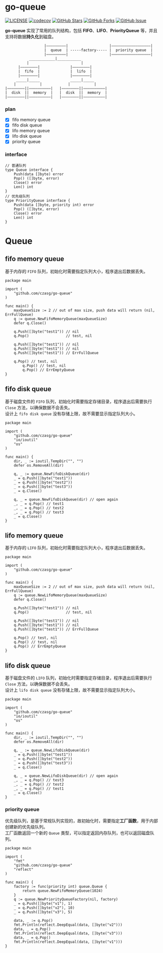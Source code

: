 # go-queue
[![LICENSE](https://img.shields.io/github/license/mashape/apistatus.svg?style=flat-square&label=License)](https://github.com/czasg/go-queue/blob/master/LICENSE)
[![codecov](https://codecov.io/gh/czasg/go-queue/branch/main/graph/badge.svg?token=GMXXOKC4P8)](https://codecov.io/gh/czasg/go-queue)
[![GitHub Stars](https://img.shields.io/github/stars/czasg/go-queue.svg?style=flat-square&label=Stars&logo=github)](https://github.com/czasg/go-queue/stargazers)
[![GitHub Forks](https://img.shields.io/github/forks/czasg/go-queue.svg?style=flat-square&label=Forks&logo=github)](https://github.com/czasg/go-queue/network/members)
[![GitHub Issue](https://img.shields.io/github/issues/czasg/go-queue.svg?style=flat-square&label=Issues&logo=github)](https://github.com/czasg/go-queue/issues)

**go-queue** 实现了常用的队列结构，包括 **FIFO**、**LIFO**、**PriorityQueue** 等，并且支持将数据**持久化**到磁盘。


```text
                  |—————————|                   |——————————————————|               
                  |  queue  | -----factory----- |  priority queue  |
                  |—————————|                   |——————————————————|
           ____________|___________
          |                        |      
      |————————|              |————————|
      |  fifo  |              |  lifo  |
      |————————|              |————————|
     _____|_____              _____|_____
    |           |            |           |
|————————||——————————|   |————————||——————————|
|  disk  ||  memory  |   |  disk  ||  memory  |
|————————||——————————|   |————————||——————————|
```

### plan
- [x] fifo memory queue
- [x] fifo disk queue
- [x] lifo memory queue
- [x] lifo disk queue
- [x] priority queue

### interface
```golang
// 普通队列
type Queue interface {
	Push(data []byte) error
	Pop() ([]byte, error)
	Close() error
	Len() int
}
// 优先级队列
type PriorityQueue interface {
	Push(data []byte, priority int) error
	Pop() ([]byte, error)
	Close() error
	Len() int
}
```

# Queue
## fifo memory queue
基于内存的 `FIFO` 队列，初始化时需要指定队列大小，程序退出后数据丢失。
```golang
package main

import (
	"github.com/czasg/go-queue"
)

func main() {
	maxQueueSize := 2 // out of max size, push data will return (nil, ErrFullQueue)
	q := queue.NewFifoMemoryQueue(maxQueueSize)
	defer q.Close()

	q.Push([]byte("test1")) // nil
	q.Pop()                 // test, nil

	q.Push([]byte("test1")) // nil
   	q.Push([]byte("test1")) // nil
   	q.Push([]byte("test1")) // ErrFullQueue

   	q.Pop() // test, nil
    	q.Pop() // test, nil
    	q.Pop() // ErrEmptyQueue
}
```

## fifo disk queue
基于磁盘文件的 `FIFO` 队列，初始化时需要指定存储目录，程序退出后需要执行 `Close` 方法，以确保数据不会丢失。   
设计上 `fifo disk queue` 没有存储上限，故不需要显示指定队列大小。
```golang
package main

import (
	"github.com/czasg/go-queue"
	"io/ioutil"
	"os"
)

func main() {
	dir, _ := ioutil.TempDir("", "")
	defer os.RemoveAll(dir)
	
	q, _ := queue.NewFifoDiskQueue(dir)
	_ = q.Push([]byte("test1"))
	_ = q.Push([]byte("test2"))
	_ = q.Push([]byte("test3"))
	_ = q.Close()

	q, _ = queue.NewFifoDiskQueue(dir) // open again
	_, _ = q.Pop() // test1
	_, _ = q.Pop() // test2
	_, _ = q.Pop() // test3
	_ = q.Close()
}
```

## lifo memory queue
基于内存的 `LIFO` 队列，初始化时需要指定队列大小，程序退出后数据丢失。
```golang
package main

import (
	"github.com/czasg/go-queue"
)

func main() {
	maxQueueSize := 2 // out of max size, push data will return (nil, ErrFullQueue)
	q := queue.NewLifoMemoryQueue(maxQueueSize)
	defer q.Close()

	q.Push([]byte("test1")) // nil
	q.Pop()                 // test, nil

	q.Push([]byte("test1")) // nil
	q.Push([]byte("test1")) // nil
	q.Push([]byte("test1")) // ErrFullQueue

	q.Pop() // test, nil
	q.Pop() // test, nil
	q.Pop() // ErrEmptyQueue
}
```

## lifo disk queue
基于磁盘文件的 `LIFO` 队列，初始化时需要指定存储目录，程序退出后需要执行 `Close` 方法，以确保数据不会丢失。   
设计上 `lifo disk queue` 没有存储上限，故不需要显示指定队列大小。
```golang
package main

import (
	"github.com/czasg/go-queue"
	"io/ioutil"
	"os"
)

func main() {
	dir, _ := ioutil.TempDir("", "")
	defer os.RemoveAll(dir)

	q, _ := queue.NewLifoDiskQueue(dir)
	_ = q.Push([]byte("test1"))
	_ = q.Push([]byte("test2"))
	_ = q.Push([]byte("test3"))
	_ = q.Close()

	q, _ = queue.NewLifoDiskQueue(dir) // open again
	_, _ = q.Pop() // test3
	_, _ = q.Pop() // test2
	_, _ = q.Pop() // test1
	_ = q.Close()
}
```

### priority queue
优先级队列，是基于常规队列实现的，故初始化时，需要指定**工厂函数**，用于内部创建新的优先级队列。  
工厂函数返回一个新的 `Queue` 类型，可以指定返回内存队列，也可以返回磁盘队列。
```golang
package main

import (
	"fmt"
	"github.com/czasg/go-queue"
	"reflect"
)

func main() {
	factory := func(priority int) queue.Queue {
		return queue.NewFifoMemoryQueue(1024)
	}
	q := queue.NewPriorityQueueFactory(nil, factory)
	_ = q.Push([]byte("v1"), 1)
	_ = q.Push([]byte("v2"), 10)
	_ = q.Push([]byte("v3"), 5)

	data, _ := q.Pop()
	fmt.Println(reflect.DeepEqual(data, []byte("v2")))
	data, _ = q.Pop()
	fmt.Println(reflect.DeepEqual(data, []byte("v3")))
	data, _ = q.Pop()
	fmt.Println(reflect.DeepEqual(data, []byte("v1")))
}
```
